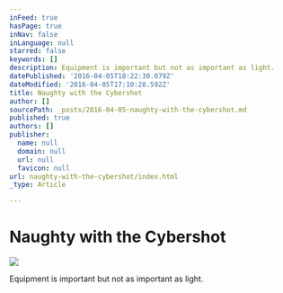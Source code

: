 ```yaml
---
inFeed: true
hasPage: true
inNav: false
inLanguage: null
starred: false
keywords: []
description: Equipment is important but not as important as light.
datePublished: '2016-04-05T18:22:30.079Z'
dateModified: '2016-04-05T17:10:28.592Z'
title: Naughty with the Cybershot
author: []
sourcePath: _posts/2016-04-05-naughty-with-the-cybershot.md
published: true
authors: []
publisher:
  name: null
  domain: null
  url: null
  favicon: null
url: naughty-with-the-cybershot/index.html
_type: Article

---
```

# Naughty with the Cybershot
![](https://the-grid-user-content.s3-us-west-2.amazonaws.com/08da08f5-29e9-4fea-8046-1bd3ea2f2684.jpg)

Equipment is important but not as important as light.